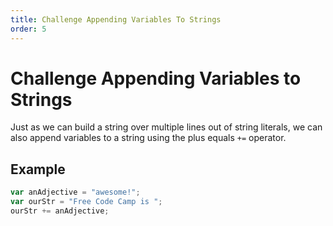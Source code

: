 ```yaml
---
title: Challenge Appending Variables To Strings
order: 5
---
```

# Challenge Appending Variables to Strings

Just as we can build a string over multiple lines out of string literals, we can also append variables to a string using the plus equals `+=` operator.

## Example

```javascript
var anAdjective = "awesome!";
var ourStr = "Free Code Camp is ";
ourStr += anAdjective;
```
